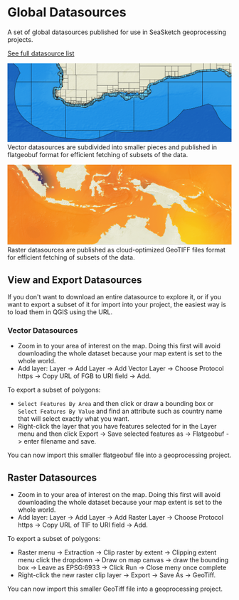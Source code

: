 # Global Datasources

A set of global datasources published for use in SeaSketch geoprocessing projects.

[See full datasource list](./DATASOURCES.md)

![cover image](./img/multi-layer-view.png)
Vector datasources are subdivided into smaller pieces and published in flatgeobuf format for efficient fetching of subsets of the data.

![cover image](./img/raster-view.png)
Raster datasources are published as cloud-optimized GeoTIFF files format for efficient fetching of subsets of the data.

## View and Export Datasources

If you don't want to download an entire datasource to explore it, or if you want to export a subset of it for import into your project, the easiest way is to load them in QGIS using the URL.

### Vector Datasources

* Zoom in to your area of interest on the map. Doing this first will avoid downloading the whole dataset because your map extent is set to the whole world.
* Add layer: Layer -> Add Layer -> Add Vector Layer -> Choose Protocol https -> Copy URL of FGB to URI field -> Add.

To export a subset of polygons:
* `Select Features By Area` and then click or draw a bounding box or `Select Features By Value` and find an attribute such as country name that will select exactly what you want.
* Right-click the layer that you have features selected for in the Layer menu and then click Export -> Save selected features as -> Flatgeobuf -> enter filename and save.

You can now import this smaller flatgeobuf file into a geoprocessing project.

## Raster Datasources

* Zoom in to your area of interest on the map. Doing this first will avoid downloading the whole dataset because your map extent is set to the whole world.
* Add layer: Layer -> Add Layer -> Add Raster Layer -> Choose Protocol https -> Copy URL of TIF to URI field -> Add.

To export a subset of polygons:
* Raster menu -> Extraction -> Clip raster by extent -> Clipping extent menu click the dropdown -> Draw on map canvas -> draw the bounding box -> Leave as EPSG:6933 -> Click Run -> Close meny once complete
* Right-click the new raster clip layer -> Export -> Save As -> GeoTiff.

You can now import this smaller GeoTiff file into a geoprocessing project.